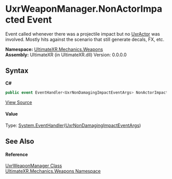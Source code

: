 # UxrWeaponManager.NonActorImpacted Event
 

Event called whenever there was a projectile impact but no <a href="T_UltimateXR_Mechanics_Weapons_UxrActor">UxrActor</a> was involved. Mostly hits against the scenario that still generate decals, FX, etc.

**Namespace:**&nbsp;<a href="N_UltimateXR_Mechanics_Weapons">UltimateXR.Mechanics.Weapons</a><br />**Assembly:**&nbsp;UltimateXR (in UltimateXR.dll) Version: 0.0.0.0

## Syntax

**C#**<br />
``` C#
public event EventHandler<UxrNonDamagingImpactEventArgs> NonActorImpacted
```

<a href="UltimateXR/Scripts/Mechanics/Weapons/UxrWeaponManager.cs" rel="noopener noreferrer" title="View the source code">View Source</a><br />

#### Value
Type: <a href="https://docs.microsoft.com/dotnet/api/system.eventhandler-1" target="_blank" rel="noopener noreferrer">System.EventHandler</a>(<a href="T_UltimateXR_Mechanics_Weapons_UxrNonDamagingImpactEventArgs">UxrNonDamagingImpactEventArgs</a>)

## See Also


#### Reference
<a href="T_UltimateXR_Mechanics_Weapons_UxrWeaponManager">UxrWeaponManager Class</a><br /><a href="N_UltimateXR_Mechanics_Weapons">UltimateXR.Mechanics.Weapons Namespace</a><br />
